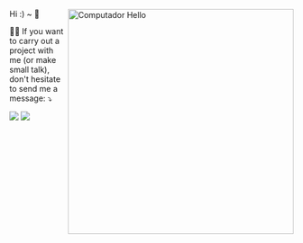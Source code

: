 
<a href="https://ibb.co/4sLSspC"><img src="https://i.ibb.co/M8H187K/computer.png" border="0" alt="Computador Hello" width="400" height="400" align="right"></a>

<p> 
  Hi :) ~ 🌱

<p align="left">
  💼💌 If you want to carry out a project with me (or make small talk), don't hesitate to send me a message: ⤵️
</p>

<p align="left">
  <a href="https://www.instagram.com/emanuelle_condosele/" alt="Instagram">
  <img src="https://img.shields.io/badge/-Instagram-DF0174?style=for-the-badge&logo=instagram&logoColor=white"/></a>
  
  <a href="https://www.linkedin.com/in/l%C3%ADvia-carrera-5b61811ba/" alt="Linkedin">
  <img src="https://img.shields.io/badge/-Linkedin-0e76a8?style=for-the-badge&logo=Linkedin&logoColor=white" /></a>

</p>  
